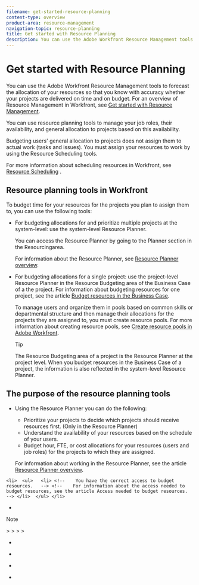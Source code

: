 ```yaml
---
filename: get-started-resource-planning
content-type: overview
product-area: resource-management
navigation-topic: resource-planning
title: Get started with Resource Planning
description: You can use the Adobe Workfront Resource Management tools to forecast the allocation of your resources so that you know with accuracy whether your projects are delivered on time and on budget. For an overview of Resource Management in Workfront, see Get started with Resource Management .
---
```


# Get started with Resource Planning

You can use the Adobe Workfront Resource Management tools to forecast the allocation of your resources so that you know with accuracy whether your projects are delivered on time and on budget. For an overview of Resource Management in Workfront, see [Get started with Resource Management](../../resource-mgmt/resource-mgmt-overview/get-started-resource-management.md).

You can use resource planning tools to manage your job roles, their availability, and general allocation to projects based on this availability.

Budgeting users' general allocation to projects does not assign them to actual work (tasks and issues). You must assign your resources to work by using the Resource Scheduling tools.

For more information about scheduling resources in Workfront, see [Resource Scheduling](../../resource-mgmt/resource-scheduling/resource-scheduling-overview.md) .

## Resource planning tools in&nbsp;Workfront

To budget time for your resources for the projects you plan to assign them to, you can use the following tools:

* For budgeting allocations for and prioritize multiple projects at the system-level: use the system-level Resource Planner.

  You can access the Resource Planner by going to the Planner section in the Resourcingarea.

  For information about the Resource Planner, see [Resource Planner overview](../../resource-mgmt/resource-planning/get-started-resource-planner.md).

* For budgeting allocations for a single project: use the&nbsp;project-level Resource Planner in the Resource Budgeting area of the Business Case of a the project. For information about budgeting resources for one project, see the article [Budget resources in the Business Case](../../manage-work/projects/define-a-business-case/budget-resources-in-business-case.md).

  To manage users and organize them in pools based on common skills or departmental structure and then manage their allocations for the projects they are assigned to, you must create resource pools.&nbsp;For more information about creating resource pools, see [Create resource pools in Adobe Workfront](../../resource-mgmt/resource-planning/resource-pools/create-resource-pools.md).

  >[!TIP]
  >
  >The Resource Budgeting area of a project is the Resource Planner at the project level. When you budget resources in the Business Case of a project, the information is also reflected in the system-level Resource Planner.

## The purpose of the resource planning tools

* Using the Resource Planner you can do the following:

  * Prioritize your projects to decide which projects should receive resources first. (Only in the Resource Planner)
  * Understand the availability of your resources based on the schedule of your users.
  * Budget hour, FTE, or cost allocations for your resources (users and job roles) for the projects to which they are assigned.

  For information about working in the Resource Planner, see the article [Resource Planner overview](../../resource-mgmt/resource-planning/get-started-resource-planner.md).

<!--
Prerequisites for resource planning
-->

<!--
To successfully use the Resource Planner for budgeting your resources, you must first ensure that you, your projects, and your tasks meet a set of prerequisites. These prerequisites are mandatory to display the correct information in the Resource Planner and to accurately manage your resources.
-->

<!--
Important: If any of the following prerequisites are missing, you might find that some of the information about the allocation or the availability of the resources is missing or has a zero value. For more information understanding why fields are missing data or have zero values, hover over the fields.
-->

<!--

-->

<!--
Note: The following prerequisites are required only when viewing the Resource Planner by project or by job role or when budgeting resources in the Business Case of a project. For more information about the views in the Resource Planner, see the "Project/ Role/ User view" selection section in the article Resource Planner overview.
-->

<!--
The following types of prerequisites are required for the correct functionality of the Resource Planner:
-->

  <!--
  User prerequisites
  -->

  <!--
  Project prerequisites
  -->

  <!--
  Tasks and issues prerequisites
  -->

<!--
User prerequisites
-->

<!--
Ensure the following user setup exists before starting using the Resource Planner:
-->

`<li>  <ul>   <li> <!--    You have the correct access to budget resources.   --> <!--    For information about the access needed to budget resources, see the article Access needed to budget resources.   --> </li>  </ul> </li>`

* 

  <!--
  Users who are assigned to tasks are added to the Resource Pools associated with the project.
  -->

  <!--
  For information about adding users to Resource Pools, see Associate resource pools with users in Adobe Workfront and Create resource pools in Adobe Workfront.
  -->

  >[!NOTE]
  >
  >
  >
  ><!--  >
  >When users are not added to Resource Pools, the following scenarios may exist:  >
  >-->  >
  >
  >
  >  
  >  
  >  
  >  
  >    <!--  >  
  >    The users do not appear in the Resource Planner although they might be assigned to tasks on the projects.  >  
  >    -->  >  
  >  
  >  
  >  
  >    <!--  >  
  >    If the tasks they are associated with have Planned Hours, those hours do not appear for the project in the Resource Planner, unless the user is also associated with a job role on those tasks.  >  
  >    -->  >  
  >  
  >  
  >  
  >    <!--  >  
  >    If the users are associated with a job role on a task on the project, the Planned Hours display in the Resource Planner for the job role, but the job role cannot be budgeted.  >  
  >    -->  >  
  >  
  >  
  >

* 

  <!--
  Users who are assigned to work and Resource Pools must have Schedules and Job Roles associated with their profile.
  -->

  <!--
  For information about associating Schedules and Job Roles with users, see the article Add users
  -->

  <!--
  Note: Users who are not associated with a Schedule but are in the Resource Pool of the project cannot be budgeted in the Resource Planner.
  -->

* 

  <!--
  For accurate Available Hours information, ensure that the schedules associated with your users have the schedule exceptions and time off updated.
  -->

  <!--
  Note: If a user is not associated with a Schedule, the Default Schedule of your Workfront system is associated with the user by default, for the purposes of the Resource Planner.
  -->

  <!--
  For information about creating schedules, see the article Create a schedule.
  -->

  <!--
  If you want to budget your resources by Cost, you must associate Job Roles with Cost/Hr. rates. The cost associated with Job Roles assigned to users in your Resource Pools is used to calculate the Budgeted Labor Cost and the Budgeted Cost of the project. For information about associating job roles with rates, see the article Create and manage job roles. For information about calculating Budgeted Labor Cost, see the article Understand Budgeted Labor Cost and Budgeted Hours for projects. For information about calculating Budgeted Cost, see the article Calculate Budgeted Cost.
  -->

<!--
Project prerequisites
-->

<!--
Ensure the following project setup exists before starting using the Resource Planner:
-->

  <!--
  Your projects are associated with Resource Pools. For more information about adding Resource Pools to projects, see Associate resource pools with projects and templates in Adobe Workfront. Important: Projects without Resource Pools do not display Planned Hour or assignments information in the Resource Planner.
  -->

* 

  <!--
  You have the correct access to budget resources.
  -->

  <!--
  For information about the access needed to budget resources, see the article Access needed to budget resources.
  -->

<!--
Tasks and issues prerequisites
-->

<!--
Ensure the following tasks and issues setup exists before starting budgeting resources in the Resource Planner:
-->

  <!--
  The tasks or issues on the projects for which you are budgeting resources are assigned to one of these entities: Users in the Resource Pools of the project who are also associated with Job Roles Job Roles Note: Teams assigned to tasks or issues do not display in the Resource Planner. The Planned Hours of tasks and issues assigned to job roles display in the Resource Planner, but these hours cannot be budgeted unless a user who is associated with the job role is listed in a Resource Pool associated with the project.
  -->

* 

  <!--
  Parent tasks should not be assigned to users or roles.
  -->

  <!--
  This will impact the value of Planned Hours for the project.
  -->

  <!--
  Tasks and issues have a value for Planned Hours which is greater than zero.
  -->

  <!--
  Tasks and issues have a value for their Duration which is greater than zero.
  -->

  <!--
  The Planned Dates of the issues are within the timeline of the project.
  -->

<!--
Access resource planning tools in Workfront
-->

<!--
You can access the Planner from the People Planner section of the Resourcing area.
-->

<!--
For information about accessing the Planner, see Resource Planner overview.
-->

<!--
Create Resource Pools You can manage your user resources by adding users to Resource Pools. Having users organized in Resource Pools and associating the pools with your projects are prerequisites to Resource Planning. For information about adding users to Resource Pools and associating them with projects, see Create resource pools in Adobe Workfront and Associate resource pools with users in Adobe Workfront.
-->

